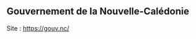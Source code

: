 ## Gouvernement de la Nouvelle-Calédonie
Site : https://gouv.nc/
<!--
**Here are some ideas to get you started:**

🙋‍♀️ A short introduction - what is your organization all about?
🌈 Contribution guidelines - how can the community get involved?
👩‍💻 Useful resources - where can the community find your docs? Is there anything else the community should know?
🍿 Fun facts - what does your team eat for breakfast?
🧙 Remember, you can do mighty things with the power of [Markdown](https://docs.github.com/github/writing-on-github/getting-started-with-writing-and-formatting-on-github/basic-writing-and-formatting-syntax)
-->
